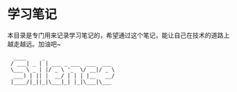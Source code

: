 # 学习笔记

本目录是专门用来记录学习笔记的，希望通过这个笔记，能让自己在技术的道路上越走越远。加油吧~

``` 
  ____     _
 / ___| _ | | ___ _ ___	 ___  ___
 \___ \ _ | |/ _ \ '_  \/ __|/ _ \
  ___) | || |  __/ | | | |__   __/
 |____/|_||_|\___|_| |_|\___|\___
```

